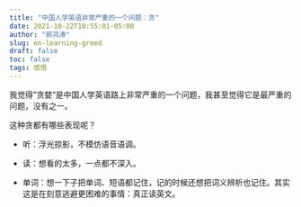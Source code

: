 ```yaml
---
title: "中国人学英语非常严重的一个问题：贪"
date: 2021-10-22T10:55:01-05:00
author: "郝鸿涛"
slug: en-learning-greed
draft: false
toc: false
tags: 感悟
---
```

我觉得”贪婪“是中国人学英语路上非常严重的一个问题，我甚至觉得它是最严重的问题，没有之一。

这种贪都有哪些表现呢？

- 听：浮光掠影，不模仿语音语调。

- 读：想看的太多，一点都不深入。

- 单词：想一下子把单词、短语都记住，记的时候还想把词义辨析也记住。其实这是在刻意逃避更困难的事情：真正读英文。